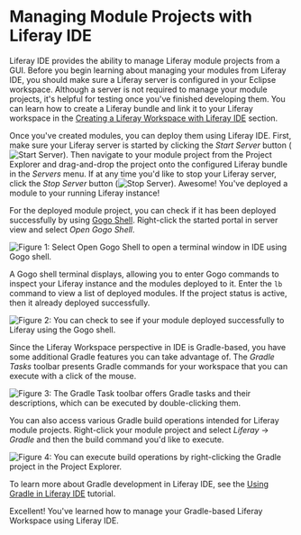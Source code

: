# Managing Module Projects with Liferay IDE [](id=managing-module-projects-with-liferay-ide)

Liferay IDE provides the ability to manage Liferay module projects from a GUI.
Before you begin learning about managing your modules from Liferay IDE, you
should make sure a Liferay server is configured in your Eclipse workspace.
Although a server is not required to manage your module projects, it's helpful
for testing once you've finished developing them. You can learn how to create a
Liferay bundle and link it to your Liferay workspace in the
[Creating a Liferay Workspace with Liferay IDE](/develop/tutorials/-/knowledge_base/7-0/creating-a-liferay-workspace-with-liferay-ide)
section.

Once you've created modules, you can deploy them using Liferay IDE. First, make sure your
Liferay server is started by clicking the *Start Server* button
(![Start Server](../../../images/icon-start-server.png)). Then navigate to your
module project from the Project Explorer and drag-and-drop the project onto the
configured Liferay bundle in the *Servers* menu. If at any time you'd like to
stop your Liferay server, click the *Stop Server* button
(![Stop Server](../../../images/icon-stop-server.png)). Awesome! You've deployed
a module to your running Liferay instance!

For the deployed module project, you can check if it has been deployed
successfully by using
[Gogo Shell](/develop/reference/-/knowledge_base/7-0/using-the-felix-gogo-shell).
Right-click the started portal in server view and select
*Open Gogo Shell*.

![Figure 1: Select *Open Gogo Shell* to open a terminal window in IDE using Gogo shell.](../../../images/open-gogo-shell.png)

A Gogo shell terminal displays, allowing you to enter Gogo commands to inspect
your Liferay instance and the modules deployed to it. Enter the `lb` command to
view a list of deployed modules. If the project status is active, then it
already deployed successfully.

![Figure 2: You can check to see if your module deployed successfully to Liferay using the Gogo shell.](../../../images/gogo-deploy-successful.png)

Since the Liferay Workspace perspective in IDE is Gradle-based, you have some
additional Gradle features you can take advantage of. The *Gradle Tasks* toolbar
presents Gradle commands for your workspace that you can execute with a click of
the mouse.

![Figure 3: The Gradle Task toolbar offers Gradle tasks and their descriptions, which can be executed by double-clicking them.](../../../images/gradle-task-toolbar.png)

You can also access various Gradle build operations intended for Liferay module
projects. Right-click your module project and select *Liferay* &rarr; *Gradle*
and then the build command you'd like to execute.

![Figure 4: You can execute build operations by right-clicking the Gradle project in the Project Explorer.](../../../images/gradle-build-operations.png)

To learn more about Gradle development in Liferay IDE, see the
[Using Gradle in Liferay IDE](/develop/tutorials/-/knowledge_base/7-0/using-gradle-in-liferay-ide)
tutorial.

Excellent! You've learned how to manage your Gradle-based Liferay Workspace
using Liferay IDE.
